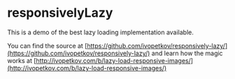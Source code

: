# responsivelyLazy

This is a demo of the best lazy loading implementation available.

You can find the source at [https://github.com/ivopetkov/responsively-lazy/](https://github.com/ivopetkov/responsively-lazy/) and learn how the magic works at [http://ivopetkov.com/b/lazy-load-responsive-images/](http://ivopetkov.com/b/lazy-load-responsive-images/)